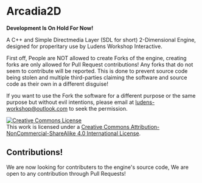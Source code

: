 # Arcadia2D
**Development Is On Hold For Now!**

A C++ and Simple Directmedia Layer (SDL for short) 2-Dimensional Engine, designed for properitary use by Ludens Workshop Interactive.

First off, People are NOT allowed to create Forks of the engine, creating forks are only allowed for Pull Request contributions! Any forks that do not seem to contribute will be reported. This is done to prevent source code being stolen and multiple third-parties claiming the software and source code as their own in a different disguise!

If you want to use the Fork the software for a different purpose or the same purpose but without evil intentions, please email at ludens-workshop@outlook.com to seek the permission.

<a rel="license" href="http://creativecommons.org/licenses/by-nc-sa/4.0/"><img alt="Creative Commons License" style="border-width:0" src="https://i.creativecommons.org/l/by-nc-sa/4.0/88x31.png" /></a><br />This work is licensed under a <a rel="license" href="http://creativecommons.org/licenses/by-nc-sa/4.0/">Creative Commons Attribution-NonCommercial-ShareAlike 4.0 International License</a>.

## Contributions!
We are now looking for contributers to the engine's source code, We are open to any contribution through Pull Requests!

